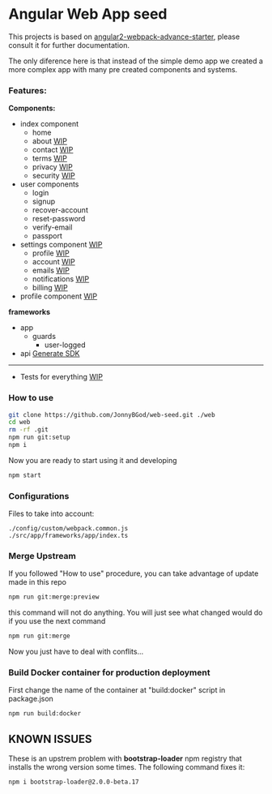 Angular Web App seed 
============================

This projects is based on [angular2-webpack-advance-starter](https://github.com/JonnyBGod/angular2-webpack-advance-starter), please consult it for further documentation.

The only diference here is that instead of the simple demo app we created a more complex app with many pre created components and systems.

### Features:

**Components:**
- index component
  - home
  - about [WIP](https://github.com/JonnyBGod/web-seed/issues/7)
  - contact [WIP](https://github.com/JonnyBGod/web-seed/issues/6)
  - terms [WIP](https://github.com/JonnyBGod/web-seed/issues/8)
  - privacy [WIP](https://github.com/JonnyBGod/web-seed/issues/8)
  - security [WIP](https://github.com/JonnyBGod/web-seed/issues/8)
- user components
  - login
  - signup
  - recover-account
  - reset-password
  - verify-email
  - passport
- settings component [WIP](https://github.com/JonnyBGod/web-seed/issues/2)
  - profile [WIP](https://github.com/JonnyBGod/web-seed/issues/2)
  - account [WIP](https://github.com/JonnyBGod/web-seed/issues/2)
  - emails [WIP](https://github.com/JonnyBGod/web-seed/issues/2)
  - notifications [WIP](https://github.com/JonnyBGod/web-seed/issues/2)
  - billing [WIP](https://github.com/JonnyBGod/web-seed/issues/2)
- profile component [WIP](https://github.com/JonnyBGod/web-seed/issues/3)


**frameworks**
- app
  - guards
    - user-logged
- api [Generate SDK](https://github.com/JonnyBGod/api-seed#generate-angular-sdk)

---
- Tests for everything [WIP](https://github.com/JonnyBGod/web-seed/issues/1)

### How to use

```bash
git clone https://github.com/JonnyBGod/web-seed.git ./web
cd web
rm -rf .git
npm run git:setup
npm i
```

Now you are ready to start using it and developing

```bash
npm start
```

### Configurations

Files to take into account:

```
./config/custom/webpack.common.js
./src/app/frameworks/app/index.ts
```

### Merge Upstream

If you followed "How to use" procedure, you can take advantage of update made in this repo

```bash
npm run git:merge:preview
```
this command will not do anything. You will just see what changed would do if you use the next command

```bash
npm run git:merge
```
Now you just have to deal with conflits...

### Build Docker container for production deployment

First change the name of the container at "build:docker" script in package.json

```bash
npm run build:docker
```

## KNOWN ISSUES

These is an upstrem problem with **bootstrap-loader** npm registry that installs the wrong version some times.
The following command fixes it:
```bash
npm i bootstrap-loader@2.0.0-beta.17
```